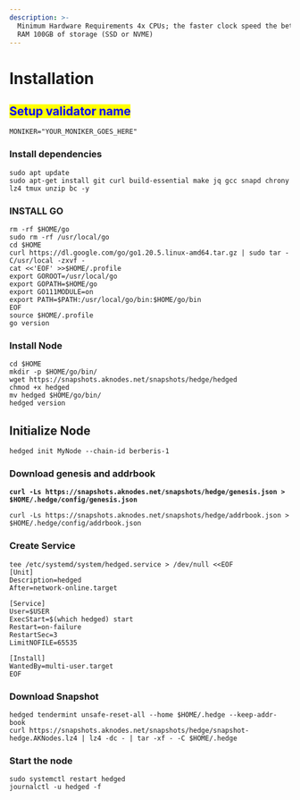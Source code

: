 ```yaml
---
description: >-
  Minimum Hardware Requirements 4x CPUs; the faster clock speed the better 8GB
  RAM 100GB of storage (SSD or NVME)
---
```


# Installation

## <mark style="color:blue;">Setup validator name</mark> <a href="#setup-validator-name" id="setup-validator-name"></a>

```
MONIKER="YOUR_MONIKER_GOES_HERE"
```

### Install dependencies <a href="#install-dependencies" id="install-dependencies"></a>

```
sudo apt update
sudo apt-get install git curl build-essential make jq gcc snapd chrony lz4 tmux unzip bc -y
```

### **INSTALL GO**

```
rm -rf $HOME/go
sudo rm -rf /usr/local/go
cd $HOME
curl https://dl.google.com/go/go1.20.5.linux-amd64.tar.gz | sudo tar -C/usr/local -zxvf -
cat <<'EOF' >>$HOME/.profile
export GOROOT=/usr/local/go
export GOPATH=$HOME/go
export GO111MODULE=on
export PATH=$PATH:/usr/local/go/bin:$HOME/go/bin
EOF
source $HOME/.profile
go version
```

### Install Node

```
cd $HOME
mkdir -p $HOME/go/bin/
wget https://snapshots.aknodes.net/snapshots/hedge/hedged
chmod +x hedged
mv hedged $HOME/go/bin/
hedged version
```

## **Initialize Node**

```
hedged init MyNode --chain-id berberis-1
```

### Download genesis and addrbook

<pre><code><strong>curl -Ls https://snapshots.aknodes.net/snapshots/hedge/genesis.json > $HOME/.hedge/config/genesis.json
</strong></code></pre>

```
curl -Ls https://snapshots.aknodes.net/snapshots/hedge/addrbook.json > $HOME/.hedge/config/addrbook.json
```

### **Create Service**

```
tee /etc/systemd/system/hedged.service > /dev/null <<EOF
[Unit]
Description=hedged
After=network-online.target

[Service]
User=$USER
ExecStart=$(which hedged) start
Restart=on-failure
RestartSec=3
LimitNOFILE=65535

[Install]
WantedBy=multi-user.target
EOF
```

### **Download Snapshot**

```
hedged tendermint unsafe-reset-all --home $HOME/.hedge --keep-addr-book 
curl https://snapshots.aknodes.net/snapshots/hedge/snapshot-hedge.AKNodes.lz4 | lz4 -dc - | tar -xf - -C $HOME/.hedge
```

### Start the node

```
sudo systemctl restart hedged
journalctl -u hedged -f
```
